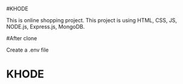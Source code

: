#KHODE

This is online shopping project.
This project is using HTML, CSS, JS, NODE.js, Express.js, MongoDB.

#After clone

Create a .env file


<h1>KHODE</h1>